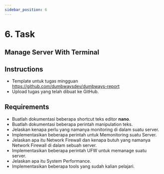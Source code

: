 ```yaml
---
sidebar_position: 6
---
```


# 6. Task

## Manage Server With Terminal

## Instructions
- Template untuk tugas mingguan https://github.com/dumbwaysdev/dumbways-report
- Upload tugas yang telah dibuat ke GitHub.

## Requirements

- Buatlah dokumentasi beberapa shortcut teks editor **nano**.
- Buatlah dokumentasi beberapa perintah manipulation teks.
- Jelaskan kenapa perlu yang namanya monitoring di dalam suatu server.
- Implementasikan beberapa perintah untuk Memonitoring suatu Server.
- Jelaskan apa itu Network Firewall dan kenapa butuh yang namanya Network Firewall di dalam sebuah server.
- Implementasikan beberapa perintah UFW untuk memanage suatu server.
- Jelaskan apa itu System Performance.
- Implementasikan beberapa tools yang sudah kalian pelajari.